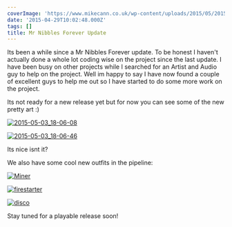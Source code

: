 ```yaml
---
coverImage: 'https://www.mikecann.co.uk/wp-content/uploads/2015/05/2015-05-03_18-01-46.png'
date: '2015-04-29T10:02:48.000Z'
tags: []
title: Mr Nibbles Forever Update
---
```


Its been a while since a Mr Nibbles Forever update. To be honest I haven't actually done a whole lot coding wise on the project since the last update. I have been busy on other projects while I searched for an Artist and Audio guy to help on the project. Well im happy to say I have now found a couple of excellent guys to help me out so I have started to do some more work on the project.

<!-- more -->

Its not ready for a new release yet but for now you can see some of the new pretty art :)

[![2015-05-03_18-06-08](https://www.mikecann.co.uk/wp-content/uploads/2015/05/2015-05-03_18-06-08-1024x642.png)](https://www.mikecann.co.uk/wp-content/uploads/2015/05/2015-05-03_18-06-08.png)

[![2015-05-03_18-06-46](https://www.mikecann.co.uk/wp-content/uploads/2015/05/2015-05-03_18-06-46-1024x637.png)](https://www.mikecann.co.uk/wp-content/uploads/2015/05/2015-05-03_18-06-46.png)

Its nice isnt it?

We also have some cool new outfits in the pipeline:

[![Miner](https://www.mikecann.co.uk/wp-content/uploads/2015/05/Miner-1024x181.jpg)](https://www.mikecann.co.uk/wp-content/uploads/2015/05/Miner.jpg)

[![firestarter](https://www.mikecann.co.uk/wp-content/uploads/2015/05/firestarter-1024x181.jpg)](https://www.mikecann.co.uk/wp-content/uploads/2015/05/firestarter.jpg)

[![disco](https://www.mikecann.co.uk/wp-content/uploads/2015/05/disco-1024x181.jpg)](https://www.mikecann.co.uk/wp-content/uploads/2015/05/disco.jpg)

Stay tuned for a playable release soon!
